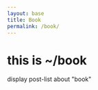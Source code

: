 ```yaml
---
layout: base
title: Book
permalink: /book/
---
```


# this is ~/book

display post-list about "book"

